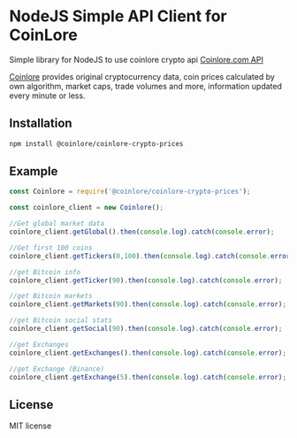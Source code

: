 # NodeJS Simple API Client for CoinLore

Simple library for NodeJS to use coinlore crypto api [Coinlore.com API](https://www.coinlore.com/cryptocurrency-data-api)

[Coinlore](https://www.coinlore.com) provides original cryptocurrency data, coin prices calculated by own algorithm, market caps, trade volumes and more, information updated every minute or less.

## Installation

```sh
npm install @coinlore/coinlore-crypto-prices
```

## Example

```js
const Coinlore = require('@coinlore/coinlore-crypto-prices');

const coinlore_client = new Coinlore();

//Get global market data
coinlore_client.getGlobal().then(console.log).catch(console.error);

//Get first 100 coins
coinlore_client.getTickers(0,100).then(console.log).catch(console.error);

//get Bitcoin info
coinlore_client.getTicker(90).then(console.log).catch(console.error);

//get Bitcoin markets
coinlore_client.getMarkets(90).then(console.log).catch(console.error);

//get Bitcoin social stats
coinlore_client.getSocial(90).then(console.log).catch(console.error);

//get Exchanges
coinlore_client.getExchanges().then(console.log).catch(console.error);

//get Exchange (Binance)
coinlore_client.getExchange(5).then(console.log).catch(console.error);

```

## License

MIT license